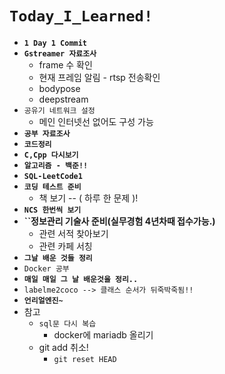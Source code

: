 # `Today_I_Learned!`

- **``1 Day 1 Commit``**
- **``Gstreamer 자료조사``**
  - frame 수 확인
  - 현재 프레임 알림 - rtsp 전송확인
  - bodypose
  - deepstream
- ``공유기 네트워크 설정``
  - 메인 인터넷선 없어도 구성 가능
- **``공부 자료조사``**
- **``코드정리``**
- **``C,Cpp 다시보기``**
- **``알고리즘 - 백준!!``**
- **``SQL-LeetCode1``**
- **``코딩 테스트 준비``**
  - 책 보기 -- ( 하루 한 문제 )!
- **``NCS 한번씩 보기``**
- **``정보관리 기술사 준비(실무경험 4년차때 접수가능.)**
  - 관련 서적 찾아보기
  - 관련 카페 서칭
- **``그날 배운 것들 정리``**
- ``Docker 공부``
- **``매일 매일 그 날 배운것을 정리..``**
- `labelme2coco --> 클래스 순서가 뒤죽박죽됨!!`
- **`언리얼엔진~`**
- 참고
  - ``sql문 다시 복습`` 
    - docker에 mariadb 올리기
  - git add 취소!
    - `git reset HEAD`
